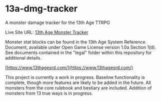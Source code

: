 # 13a-dmg-tracker
A monster damage tracker for the 13th Age TTRPG

Live Site URL: [13th Age Monster Tracker](https://13th-age-monster-tracker.netlify.app/)

Monster stat blocks can be found in the 13th Age System Reference Document, available under Open Game License version 1.0a Section 1(d).  See documents contained in the "legal" folder within this repository for additional details.

[https://www.13thagesrd.com/](https://www.13thagesrd.com/)


This project is currently a work in progress.  Baseline functionality is complete, though more features are likely to be added in the future.  All monsters from the core rulebook and bestiary are included.  Addition of monsters from 13 true ways is in progress.